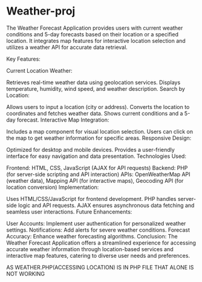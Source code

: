 # Weather-proj

The Weather Forecast Application provides users with current weather conditions and 5-day forecasts based on their location or a specified location. It integrates map features for interactive location selection and utilizes a weather API for accurate data retrieval.

Key Features:

Current Location Weather:

Retrieves real-time weather data using geolocation services.
Displays temperature, humidity, wind speed, and weather description.
Search by Location:

Allows users to input a location (city or address).
Converts the location to coordinates and fetches weather data.
Shows current conditions and a 5-day forecast.
Interactive Map Integration:

Includes a map component for visual location selection.
Users can click on the map to get weather information for specific areas.
Responsive Design:

Optimized for desktop and mobile devices.
Provides a user-friendly interface for easy navigation and data presentation.
Technologies Used:

Frontend: HTML, CSS, JavaScript (AJAX for API requests)
Backend: PHP (for server-side scripting and API interaction)
APIs: OpenWeatherMap API (weather data), Mapping API (for interactive maps), Geocoding API (for location conversion)
Implementation:

Uses HTML/CSS/JavaScript for frontend development.
PHP handles server-side logic and API requests.
AJAX ensures asynchronous data fetching and seamless user interactions.
Future Enhancements:

User Accounts: Implement user authentication for personalized weather settings.
Notifications: Add alerts for severe weather conditions.
Forecast Accuracy: Enhance weather forecasting algorithms.
Conclusion:
The Weather Forecast Application offers a streamlined experience for accessing accurate weather information through location-based services and interactive map features, catering to diverse user needs and preferences.


AS WEATHER.PHP(ACCESSING LOCATION) IS IN PHP FILE THAT ALONE IS NOT WORKING

